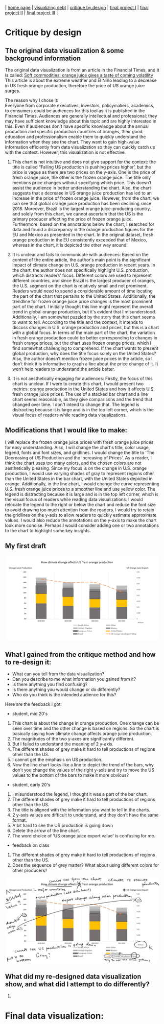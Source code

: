 | [home page](https://luyi-sss.github.io/tswd-portfolio-luyi/) | [visualizing debt](visualizing-government-debt) | [critique by design](critique-by-design) | [final project I](final-project-part-one) | [final project II](final-project-part-two) | [final project III](final-project-part-three) |

# Critique by design

## The original data visualization & some background information
The original data visualization is from an article in the Financial Times, and it is called: [Soft commodities: orange juice gives a taste of coming volatility](https://www.ft.com/content/9619df30-cdf7-49ee-abf3-6583f2b0bcf9)
This article is about the extreme weather and El Niño leading to a decrease in US fresh orange production, therefore the price of US orange juice surges. 

The reason why I chose it:  
Everyone from corporate executives, investors, policymakers, academics, to consumers could be audiences for this tool as it is published in the Financial Times. Audiences are generally intellectual and professional; they may have sufficient knowledge about this topic and are highly interested in this. Even if audiences don't have specific knowledge about the annual production and specific production countries of oranges, their good education and professionalism enable them to quickly understand the information when they see the chart. They want to gain high-value information efficiently from data visualization so they can quickly catch up with the context. However, this visualization is not effective.
   
1. This chart is not intuitive and does not give support for the context: the title is called “Falling US production is pushing prices higher’, but the price is vague as there are two prices on the y-axis. One is the price of fresh orange juice, the other is the frozen orange juice. The title only mentions price changes without specifying which price. This doesn’t assist the audience in better understanding the chart. Also, the chart suggests that a decrease in US orange juice production has led to an increase in the price of frozen orange juice. However, from the chart, we can see that global orange juice production has been declining since 2018. Moreover, Brazil is the largest orange juice-producing country, and solely from this chart, we cannot ascertain that the US is the primary producer affecting the price of frozen orange juice. Furthermore, based on the annotations below the chart, I searched for data and found a discrepancy in the orange production figures for the EU and Mexico as presented in the chart. In the original dataset, fresh orange production in the EU consistently exceeded that of Mexico, whereas in the chart, it is depicted the other way around.
   
2.	It is unclear and fails to communicate with audiences: Based on the content of the entire article, the author's main point is the significant impact of climate change on U.S. orange production in recent years. In the chart, the author does not specifically highlight U.S. production, which distracts readers' focus. Different colors are used to represent different countries, and since Brazil is the largest producer of oranges, the U.S. segment on the chart is relatively small and not prominent. Readers would need to spend a considerable amount of time locating the part of the chart that pertains to the United States. Additionally, the trendline for frozen orange juice price changes is the most prominent part of the chart. I initially thought this line might represent the overall trend in global orange production, but it's evident that I misunderstood. Additionally, I am somewhat puzzled by the story that this chart seems to want to tell. According to the title and the context, it intends to discuss changes in U.S. orange production and prices, but this is a chart with a global focus. In terms of the main part of the chart, the variation in fresh orange production could be better corresponding to changes in fresh orange prices, but the chart uses frozen orange prices, which I find somewhat challenging to comprehend. If the chart wants to present global production, why does the title focus solely on the United States? Also, the author doesn’t mention frozen juice prices in the article, so I don’t think it is informative to graph a line about the price change of it. It won’t help readers to understand the article better.
  
4.	It is not aesthetically engaging for audiences: Firstly, the focus of this chart is unclear. If I were to create this chart, I would present two metrics: orange production in the United States and how it affects U.S. fresh orange juice prices. The use of a stacked bar chart and a line chart seems reasonable, as they give comparisons and the trend that changed over time. I don't intend to change that. The legend is distracting because it is large and is in the top left corner, which is the visual focus of readers while reading data visualizations. 


## Modifications that I would like to make: 
I will replace the frozen orange juice prices with fresh orange juice prices for easy understanding.
Also, I will change the chart's title, color usage, legend, fonts and font sizes, and gridlines.
I would change the title to 'The Decreasing of US Production and the Increasing of Prices'. As a reader, I think the chart uses too many colors, and the chosen colors are not aesthetically pleasing. Since my focus is on the change in U.S. orange production, I would use varying shades of gray to represent regions other than the United States in the bar chart, with the United States depicted in orange. Additionally, in the line chart, I would change the curve representing U.S. fresh orange juice prices to a smoother line and use yellow color. The legend is distracting because it is large and is in the top left corner, which is the visual focus of readers while reading data visualizations. I would relocate the legend to the right or below the chart and reduce the font size to avoid drawing too much attention from the readers. I would try to retain the gridlines on the y-axis to allow readers to quickly estimate approximate values. I would also reduce the annotations on the y-axis to make the chart look more concise. Perhaps I would consider adding one or two annotations to the chart to highlight some key insights.

## My first draft
![sketch](sketch.png)


## What I gained from the critique method and how to re-design it: 
- What can you tell from the data visualization?
- Can you describe to me what information you gained from it?
- Is there anything you find confusing?
- Is there anything you would change or do differently?
- Who do you think is the intended audience for this?

Here are the feedback I got:
- student, mid 20's
1. This chart is about the change in orange production. One change can be seen over time and the other change is based on regions. So the chart is basically saying how climate change affects orange juice production.
2. The magnitudes of the two y-axes are significantly different.
3. But I failed to understand the meaning of 2 y-axis.
4. The different shades of grey make it hard to tell productions of regions other than the US.
5. I cannot get the emphasis on US production.
6. Now the line chart looks like a line to depict the trend of the bars, why don't you change the values of the right y-axis and try to move the US values to the bottom of the bars to make it more obvious?

- student, early 20's
1. I misunderstood the legend, I thought it was a part of the bar chart.
2. The different shades of grey make it hard to tell productions of regions other than the US.
3. The title is aligned with the information you want to tell in the charts.
4. 2 y-axis values are difficult to understand, and they don't have the same format.
5. A bit hard to see the US production is going down
6. Delete the arrow of the line chart.
7. The word choice of 'US orange juice export value' is confusing for me.

- feedback on class
1. The different shades of grey make it hard to tell productions of regions other than the US.
2. Does the sequence of grey matter? What about using different colors for other producers?

![sketch with comments](sketch%20with%20comments%20on.jpg)

## What did my re-designed data visualization show, and what did I attempt to do differently? 
1. 





# Final data visualization:
<div class="flourish-embed flourish-chart" data-src="visualisation/15064760"><script src="https://public.flourish.studio/resources/embed.js"></script></div>
